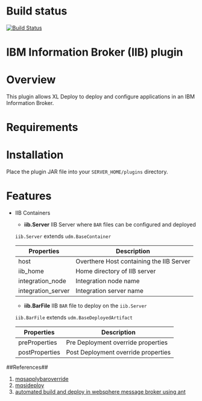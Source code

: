 # Build status #

[![Build Status](https://travis-ci.org/xebialabs-community/xld-datapower-plugin.svg?branch=master)](https://travis-ci.org/xebialabs-community/xld-datapower-plugin)

# IBM Information Broker (IIB) plugin #


# Overview #
This plugin allows XL Deploy to deploy and configure applications in an IBM Information Broker.


# Requirements #


# Installation #

Place the plugin JAR file into your `SERVER_HOME/plugins` directory. 

# Features #

* IIB Containers

	* **iib.Server**
	IIB Server where `BAR` files can be configured and deployed
	
	`iib.Server` extends `udm.BaseContainer`
	
	|  Properties          |           Description                    |
	|----------------------|------------------------------------------|
	|  host                | Overthere Host containing the IIB Server |
	|  iib_home            | Home directory of IIB server             |
	|  integration_node    | Integration node name                    |
    |  integration_server  | Integration server name                  |
    
    
    * **iib.BarFile**
    IIB `BAR` file to deploy on the `iib.Server`
    
    `iib.BarFile` extends `udm.BaseDeployedArtifact`
    
    |  Properties          |          Description                    |
    |----------------------|-----------------------------------------|
    |    preProperties     |  Pre Deployment override properties     |
    |    postProperties    |  Post Deployment override properties    |
    

##References##

1. [mqsapplybaroverride](https://www.ibm.com/support/knowledgecenter/SSMKHH_9.0.0/com.ibm.etools.mft.doc/an19545_.htm)
2. [mqsideploy](https://www.ibm.com/support/knowledgecenter/SSMKHH_9.0.0/com.ibm.etools.mft.doc/an28520_.htm)
3. [automated build and deploy in websphere message broker using ant](http://blogs.perficient.com/ibm/2013/08/27/automated-build-and-deploy-in-websphere-message-broker-using-ant/)


